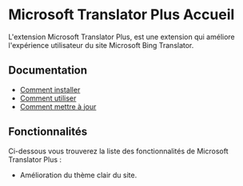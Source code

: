 # Microsoft Translator Plus Accueil

L'extension Microsoft Translator Plus, est une extension qui améliore l'expérience utilisateur du site Microsoft Bing Translator.

## Documentation
- [Comment installer](/microsoft-translator-extension/docs/fr/how-to-install)
- [Comment utiliser](/microsoft-translator-extension/docs/fr/how-to-use)
- [Comment mettre à jour](/microsoft-translator-extension/fr/docs/how-to-update)

## Fonctionnalités
Ci-dessous vous trouverez la liste des fonctionnalités de Microsoft Translator Plus :
- Amélioration du thème clair du site.
